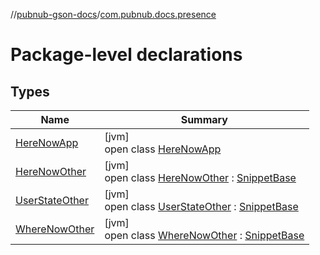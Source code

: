 //[pubnub-gson-docs](../../index.md)/[com.pubnub.docs.presence](index.md)

# Package-level declarations

## Types

| Name | Summary |
|---|---|
| [HereNowApp](-here-now-app/index.md) | [jvm]<br>open class [HereNowApp](-here-now-app/index.md) |
| [HereNowOther](-here-now-other/index.md) | [jvm]<br>open class [HereNowOther](-here-now-other/index.md) : [SnippetBase](../com.pubnub.docs/-snippet-base/index.md) |
| [UserStateOther](-user-state-other/index.md) | [jvm]<br>open class [UserStateOther](-user-state-other/index.md) : [SnippetBase](../com.pubnub.docs/-snippet-base/index.md) |
| [WhereNowOther](-where-now-other/index.md) | [jvm]<br>open class [WhereNowOther](-where-now-other/index.md) : [SnippetBase](../com.pubnub.docs/-snippet-base/index.md) |
